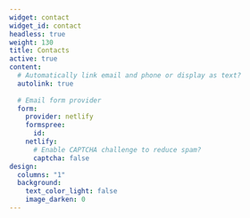 ```yaml
---
widget: contact
widget_id: contact
headless: true
weight: 130
title: Contacts
active: true
content:
  # Automatically link email and phone or display as text?
  autolink: true
  
  # Email form provider
  form:
    provider: netlify
    formspree:
      id:
    netlify:
      # Enable CAPTCHA challenge to reduce spam?
      captcha: false
design:
  columns: "1"
  background:
    text_color_light: false
    image_darken: 0
---
```

